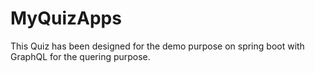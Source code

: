 # MyQuizApps
This Quiz has been designed for the demo purpose on spring boot with GraphQL for the quering purpose.

